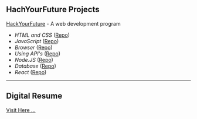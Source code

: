 ## HachYourFuture Projects

[HackYourFuture](https://github.com/HackYourFuture) - A web development program

- *HTML and CSS* ([Repo](https://github.com/marzfd/HTML-CSS))
- *JavaScript* ([Repo](https://github.com/marzfd/JavaScript))
- *Browser* ([Repo](https://github.com/marzfd/Browsers))
- *Using API's* ([Repo](https://github.com/marzfd/Using-APIs))
- *Node.JS* ([Repo](https://github.com/marzfd/NodeJs))
- *Database* ([Repo](https://github.com/marzfd/Database))
- *React* ([Repo](https://github.com/marzfd/React))

---

## Digital Resume

[Visit Here ...](https://marzfd.github.io/Digital-Resume/index.html)
